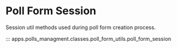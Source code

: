 # Poll Form Session

Session util methods used during poll form creation process.

::: apps.polls_managment.classes.poll_form_utils.poll_form_session